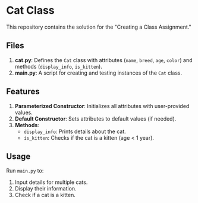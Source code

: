 # Cat Class 

This repository contains the solution for the "Creating a Class Assignment."

## Files
1. **cat.py**: Defines the `Cat` class with attributes (`name`, `breed`, `age`, `color`) and methods (`display_info`, `is_kitten`).
2. **main.py**: A script for creating and testing instances of the `Cat` class.


## Features
1. **Parameterized Constructor**: Initializes all attributes with user-provided values.
2. **Default Constructor**: Sets attributes to default values (if needed).
3. **Methods**:
   - `display_info`: Prints details about the cat.
   - `is_kitten`: Checks if the cat is a kitten (age < 1 year).

## Usage
Run `main.py` to:
1. Input details for multiple cats.
2. Display their information.
3. Check if a cat is a kitten.






